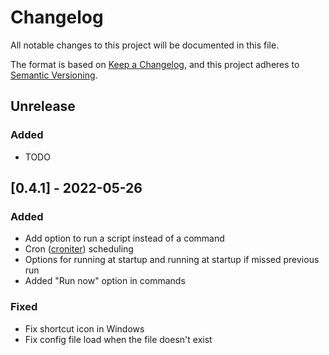 # Changelog

All notable changes to this project will be documented in this file.

The format is based on [Keep a Changelog](https://keepachangelog.com/en/1.0.0/), and this project adheres to [Semantic Versioning](https://semver.org/spec/v2.0.0.html).

## Unrelease

### Added

* TODO

## [0.4.1] - 2022-05-26

### Added

* Add option to run a script instead of a command
* Cron ([croniter](https://github.com/kiorky/croniter)) scheduling
* Options for running at startup and running at startup if missed previous run
* Added "Run now" option in commands

### Fixed

* Fix shortcut icon in Windows
* Fix config file load when the file doesn't exist
